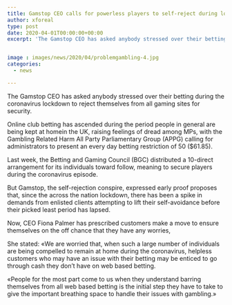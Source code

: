 ```yaml
---
title: Gamstop CEO calls for powerless players to self-reject during lockdown
author: xforeal 
type: post
date: 2020-04-01T00:00:00+00:00
excerpt: 'The Gamstop CEO has asked anybody stressed over their betting during the coronavirus lockdown to reject themselves from all gaming sites for protection '


image : images/news/2020/04/problemgambling-4.jpg
categories:
  - news

---
```

The Gamstop CEO has asked anybody stressed over their betting during the coronavirus lockdown to reject themselves from all gaming sites for security. 

Online club betting has ascended during the period people in general are being kept at homein the UK, raising feelings of dread among MPs, with the Gambling Related Harm All Party Parliamentary Group (APPG) calling for administrators to present an every day betting restriction of 50 ($61.85). 

Last week, the Betting and Gaming Council (BGC) distributed a 10-direct arrangement for its individuals toward follow, meaning to secure players during the coronavirus episode. 

But Gamstop, the self-rejection conspire, expressed early proof proposes that, since the across the nation lockdown, there has been a spike in demands from enlisted clients attempting to lift their self-avoidance before their picked least period has lapsed. 

Now, CEO Fiona Palmer has prescribed customers make a move to ensure themselves on the off chance that they have any worries, 

She stated: &#171;We are worried that, when such a large number of individuals are being compelled to remain at home during the coronavirus, helpless customers who may have an issue with their betting may be enticed to go through cash they don&#8217;t have on web based betting. 

&#171;People for the most part come to us when they understand barring themselves from all web based betting is the initial step they have to take to give the important breathing space to handle their issues with gambling.&#187;